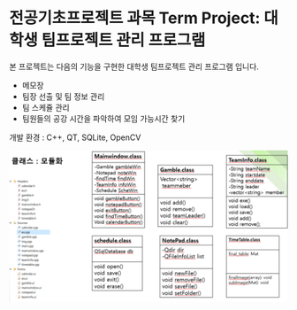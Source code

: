# 전공기초프로젝트 과목 Term Project: 대학생 팀프로젝트 관리 프로그램

본 프로젝트는 다음의 기능을 구현한 대학생 팀프로젝트 관리 프로그램 입니다.

- 메모장
- 팀장 선출 및 팀 정보 관리
- 팀 스케쥴 관리
- 팀원들의 공강 시간을 파악하여 모임 가능시간 찾기

개발 환경 : C++, QT, SQLite, OpenCV

![class diagram](/class.png)

